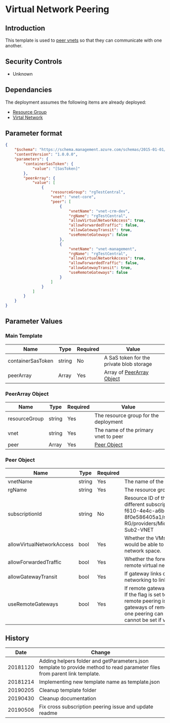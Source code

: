 
# Virtual Network Peering

## Introduction

This template is used to [peer vnets](<https://docs.microsoft.com/en-us/azure/templates/microsoft.network/2018-11-01/virtualnetworks/virtualnetworkpeerings>) so that they can communicate with one another.

## Security Controls

* Unknown

## Dependancies

The deployment assumes the following items are already deployed:

* [Resource Group](<https://github.com/canada-ca/accelerators_accelerateurs-azure/blob/master/Templates/arm/resourcegroups/latest/readme.md>)
* [Virtal Network](<https://github.com/canada-ca/accelerators_accelerateurs-azure/blob/master/Templates/arm/vnet-subnet/latest/readme.md>)

## Parameter format

```JSON
{
    "$schema": "https://schema.management.azure.com/schemas/2015-01-01/deploymentParameters.json#",
    "contentVersion": "1.0.0.0",
    "parameters": {
        "containerSasToken": {
            "value": "[SasToken]"
        },
        "peerArray": {
            "value": [
                {
                    "resourceGroup": "rgTestCentral",
                    "vnet": "vnet-core",
                    "peer": [
                        {
                            "vnetName": "vnet-crm-dev",
                            "rgName": "rgTestCentral",
                            "allowVirtualNetworkAccess": true,
                            "allowForwardedTraffic": false,
                            "allowGatewayTransit": true,
                            "useRemoteGateways": false
                        },
                        {
                            "vnetName": "vnet-management",
                            "rgName": "rgTestCentral",
                            "allowVirtualNetworkAccess": true,
                            "allowForwardedTraffic": false,
                            "allowGatewayTransit": true,
                            "useRemoteGateways": false
                        }
                    ]
                }
            ]
        }
    }
}
```

## Parameter Values

### Main Template

| Name              | Type   | Required | Value                                            |
| ----------------- | ------ | -------- | ------------------------------------------------ |
| containerSasToken | string | No       | A SaS token for the private blob storage         |
| peerArray         | Array  | Yes      | Array of [PeerArray Object](#peerarray-object) |

### PeerArray Object

| Name          | Type   | Required | Value                                 |
| ------------- | ------ | -------- | ------------------------------------- |
| resourceGroup | string | Yes      | The resource group for the deployment |
| vnet          | string | Yes      | The name of the primary vnet to peer  |
| peer          | Array  | Yes      | [Peer Object](#peer-object)         |

### Peer Object

| Name                      | Type   | Required | Value                                                                                                                                                                                                                                                                                                                                   |
| ------------------------- | ------ | -------- | --------------------------------------------------------------------------------------------------------------------------------------------------------------------------------------------------------------------------------------------------------------------------------------------------------------------------------------- |
| vnetName                  | string | Yes      | The name of the secondary vnet to pair.                                                                                                                                                                                                                                                                                                 |
| rgName                    | string | Yes      | The resource group for the vnet.                                                                                                                                                                                                                                                                                                        |
| subscriptionId            | string | No       | Resource ID of the vnet you want to peer with in a different subscription. Eg: /subscriptions/44c891bd-f610-4e4c-a6b9-8f0e586405a1/resourceGroups/Test-VNET-Peering-RG/providers/Microsoft.Network/virtualNetworks/Test-Sub2-VNET                                                                                                       |
| allowVirtualNetworkAccess | bool   | Yes      | Whether the VMs in the linked virtual network space would be able to access all the VMs in local Virtual network space.                                                                                                                                                                                                                 |
| allowForwardedTraffic     | bool   | Yes      | Whether the forwarded traffic from the VMs in the remote virtual network will be allowed/disallowed.                                                                                                                                                                                                                                    |
| allowGatewayTransit       | bool   | Yes      | If gateway links can be used in remote virtual networking to link to this virtual network.                                                                                                                                                                                                                                              |
| useRemoteGateways         | bool   | Yes      | If remote gateways can be used on this virtual network. If the flag is set to true, and allowGatewayTransit on remote peering is also true, virtual network will use gateways of remote virtual network for transit. Only one peering can have this flag set to true. This flag cannot be set if virtual network already has a gateway. |

## History

| Date     | Change                                                                                                                     |
| -------- | -------------------------------------------------------------------------------------------------------------------------- |
| 20181120 | Adding helpers folder and getParameters.json template to provide method to read parameter files from parent link template. |
| 20181214 | Implementing new template name as template.json                                                                            |
| 20190205 | Cleanup template folder                                                                                                    |
| 20190430 | Cleanup documentation                                                                                                      |
| 20190506 | Fix cross subscription peering issue and update readme                                                                     |
